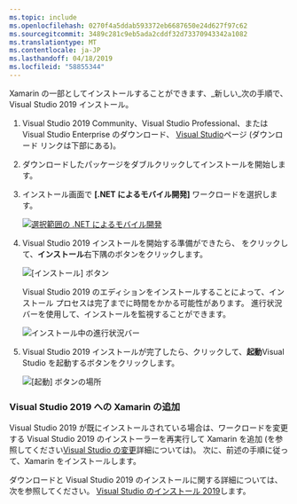 ```yaml
---
ms.topic: include
ms.openlocfilehash: 0270f4a5ddab593372eb6687650e24d627f97c62
ms.sourcegitcommit: 3489c281c9eb5ada2cddf32d73370943342a1082
ms.translationtype: MT
ms.contentlocale: ja-JP
ms.lasthandoff: 04/18/2019
ms.locfileid: "58855344"
---
```

Xamarin の一部としてインストールすることができます、_新しい_次の手順で、Visual Studio 2019 インストール。

1. Visual Studio 2019 Community、Visual Studio Professional、または Visual Studio Enterprise のダウンロード、 [Visual Studio](https://visualstudio.microsoft.com/vs/)ページ (ダウンロード リンクは下部にある)。

2. ダウンロードしたパッケージをダブルクリックしてインストールを開始します。

3. インストール画面で **[.NET によるモバイル開発]** ワークロードを選択します。

    [![選択範囲の .NET によるモバイル開発](~/get-started/installation/windows-images/vs2019-mobile-dev-workload-sml.png)](~/get-started/installation/windows-images/vs2019-mobile-dev-workload.png#lightbox)

4. Visual Studio 2019 インストールを開始する準備ができたら、 をクリックして、**インストール**右下隅のボタンをクリックします。

    ![[インストール] ボタン](~/get-started/installation/windows-images/vs2019-click-install.png)

   Visual Studio 2019 のエディションをインストールすることによって、インストール プロセスは完了までに時間をかかる可能性があります。 進行状況バーを使用して、インストールを監視することができます。

    ![インストール中の進行状況バー](~/get-started/installation/windows-images/vs2019-progress-bars.png)

5. Visual Studio 2019 インストールが完了したら、クリックして、**起動**Visual Studio を起動するボタンをクリックします。

    ![[起動] ボタンの場所](~/get-started/installation/windows-images/vs2019-launch.png)

<a name="vs2019" />

### <a name="adding-xamarin-to-visual-studio-2019"></a>Visual Studio 2019 への Xamarin の追加

Visual Studio 2019 が既にインストールされている場合は、ワークロードを変更する Visual Studio 2019 のインストーラーを再実行して Xamarin を追加 (を参照してください[Visual Studio の変更](https://docs.microsoft.com/visualstudio/install/modify-visual-studio)詳細については)。 次に、前述の手順に従って、Xamarin をインストールします。

ダウンロードと Visual Studio 2019 のインストールに関する詳細については、次を参照してください。 [Visual Studio のインストール 2019](https://docs.microsoft.com/visualstudio/install/install-visual-studio)します。